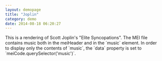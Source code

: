 ```yaml
---
layout: demopage
title: "Joplin"
category: demo
date: 2014-08-18 06:20:27
---
```


<script type="text/JavaScript" src="{{ site.baseurl }}/js/Inspector.js"></script>


<div class="well">
<p>
This is a rendering of Scott Joplin's "Elite Syncopations". The MEI file contains music both in the meiHeader and in
the `music` element. In order to display only the contents of `music`, the `data` property is set to `meiCode.querySelector('music')`.  
</p>
<p>

</p>
</div>

<div id="music"></div>

<script>



$.get('{{ site.baseurl }}/xml/Joplin_Elite_Syncopations.xml', function (meiCode) {

    var viewer = new MSV.Viewer({
          data   : meiCode.querySelector('music'), 
          target : $('#music'),
          labelMode : 'full',
          autoStaveConnectorLine: true,
          pageScale:0.5, 
          staveSpacing: 80
        });
}, 'xml');
</script>

